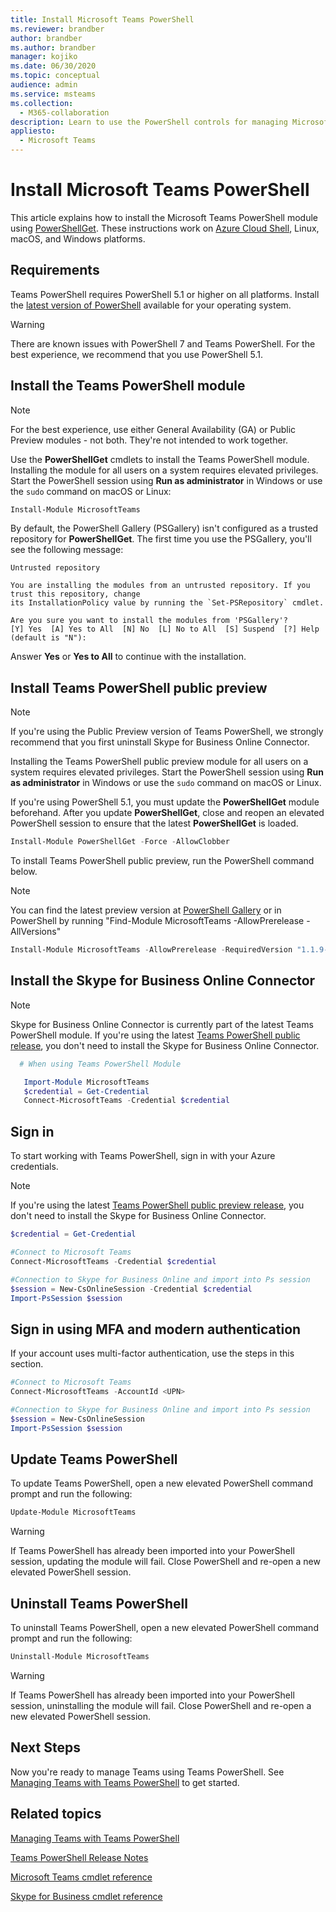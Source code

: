 ```yaml
---
title: Install Microsoft Teams PowerShell
ms.reviewer: brandber
author: brandber
ms.author: brandber
manager: kojiko
ms.date: 06/30/2020
ms.topic: conceptual
audience: admin
ms.service: msteams
ms.collection: 
  - M365-collaboration
description: Learn to use the PowerShell controls for managing Microsoft Teams.
appliesto: 
  - Microsoft Teams
---
```


# Install Microsoft Teams PowerShell

This article explains how to install the Microsoft Teams PowerShell module using
[PowerShellGet](/powershell/scripting/gallery/installing-psget). These instructions work on [Azure Cloud Shell](/azure/cloud-shell/overview), Linux, macOS, and Windows platforms.

## Requirements

Teams PowerShell requires PowerShell 5.1 or higher on all platforms. Install the [latest version of PowerShell](/powershell/scripting/install/installing-powershell) available for your operating system.

> [!WARNING]
> There are known issues with PowerShell 7 and Teams PowerShell. For the best experience, we recommend that you use PowerShell 5.1.

## Install the Teams PowerShell module

> [!NOTE]
> For the best experience, use either General Availability (GA) or Public Preview modules - not both. They're not intended to work together.


Use the **PowerShellGet** cmdlets to install the Teams PowerShell module. Installing the module for all users on a system requires elevated privileges. Start the PowerShell
session using **Run as administrator** in Windows or use the `sudo` command on macOS or Linux:

```powershell
Install-Module MicrosoftTeams
```

By default, the PowerShell Gallery (PSGallery) isn't configured as a trusted repository for **PowerShellGet**. The first time you use the PSGallery, you'll see the following message:

```console
Untrusted repository

You are installing the modules from an untrusted repository. If you trust this repository, change
its InstallationPolicy value by running the `Set-PSRepository` cmdlet.

Are you sure you want to install the modules from 'PSGallery'?
[Y] Yes  [A] Yes to All  [N] No  [L] No to All  [S] Suspend  [?] Help (default is "N"):
```

Answer **Yes** or **Yes to All** to continue with the installation.


## Install Teams PowerShell public preview

> [!NOTE]
> If you're using the Public Preview version of Teams PowerShell, we strongly recommend that you first uninstall Skype for Business Online Connector.

Installing the Teams PowerShell public preview module for all users on a system requires elevated privileges. Start the PowerShell
session using **Run as administrator** in Windows or use the `sudo` command on macOS or Linux.

If you're using PowerShell 5.1, you must update the **PowerShellGet** module beforehand. After you update **PowerShellGet**, close and reopen an elevated PowerShell session to ensure that the latest **PowerShellGet** is loaded.

```powershell
Install-Module PowerShellGet -Force -AllowClobber
```

To install Teams PowerShell public preview, run the PowerShell command below.

> [!NOTE]
> You can find the latest preview version at [PowerShell Gallery](https://www.powershellgallery.com/packages/MicrosoftTeams) or in PowerShell by running "Find-Module MicrosoftTeams -AllowPrerelease -AllVersions"

```powershell
Install-Module MicrosoftTeams -AllowPrerelease -RequiredVersion "1.1.9-preview"
```

## Install the Skype for Business Online Connector

> [!NOTE]
>
> Skype for Business Online Connector is currently part of the latest Teams PowerShell module.
> If you're using the latest [Teams PowerShell public release](https://www.powershellgallery.com/packages/MicrosoftTeams/), you don't need to install the Skype for Business Online Connector.


```powershell
  # When using Teams PowerShell Module

   Import-Module MicrosoftTeams
   $credential = Get-Credential
   Connect-MicrosoftTeams -Credential $credential
```

## Sign in

To start working with Teams PowerShell, sign in with your Azure credentials.

> [!NOTE]
> If you're using the latest [Teams PowerShell public preview release](https://www.powershellgallery.com/packages/MicrosoftTeams/), you don't need to install the Skype for Business Online Connector.

```powershell
$credential = Get-Credential

#Connect to Microsoft Teams
Connect-MicrosoftTeams -Credential $credential

#Connection to Skype for Business Online and import into Ps session
$session = New-CsOnlineSession -Credential $credential
Import-PsSession $session
```

## Sign in using MFA and modern authentication

 If your account uses multi-factor authentication, use the steps in this section.

```powershell
#Connect to Microsoft Teams
Connect-MicrosoftTeams -AccountId <UPN>

#Connection to Skype for Business Online and import into Ps session
$session = New-CsOnlineSession
Import-PsSession $session
```

## Update Teams PowerShell

To update Teams PowerShell, open a new elevated PowerShell command prompt and run the following:

```powershell
Update-Module MicrosoftTeams
```

> [!WARNING]
> If Teams PowerShell has already been imported into your PowerShell session, updating the module will fail. Close PowerShell and re-open a new elevated PowerShell session.


## Uninstall Teams PowerShell



To uninstall Teams PowerShell, open a new elevated PowerShell command prompt and run the following:

```powershell
Uninstall-Module MicrosoftTeams
```
> [!WARNING]
> If Teams PowerShell has already been imported into your PowerShell session, uninstalling the module will fail. Close PowerShell and re-open a new elevated PowerShell session.

## Next Steps

Now you're ready to manage Teams using Teams PowerShell. See [Managing Teams with Teams PowerShell](teams-powershell-managing-teams.md) to get started.

## Related topics

[Managing Teams with Teams PowerShell](teams-powershell-managing-teams.md)

[Teams PowerShell Release Notes](teams-powershell-release-notes.md)

[Microsoft Teams cmdlet reference](/powershell/teams/?view=teams-ps)

[Skype for Business cmdlet reference](/powershell/skype/intro?view=skype-ps)